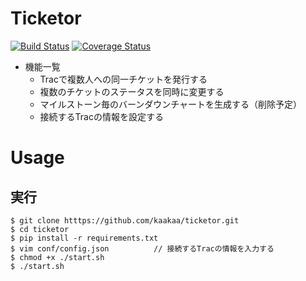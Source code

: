 # Ticketor

[![Build Status](https://travis-ci.org/kaakaa/ticketor.svg)](https://travis-ci.org/kaakaa/ticketor) [![Coverage Status](https://coveralls.io/repos/kaakaa/ticketor/badge.svg?branch=master&service=github)](https://coveralls.io/github/kaakaa/ticketor?branch=master)

* 機能一覧
  * Tracで複数人への同一チケットを発行する
  * 複数のチケットのステータスを同時に変更する
  * マイルストーン毎のバーンダウンチャートを生成する（削除予定）
  * 接続するTracの情報を設定する

# Usage

## 実行

```
$ git clone htttps://github.com/kaakaa/ticketor.git
$ cd ticketor
$ pip install -r requirements.txt
$ vim conf/config.json			// 接続するTracの情報を入力する
$ chmod +x ./start.sh
$ ./start.sh
```

